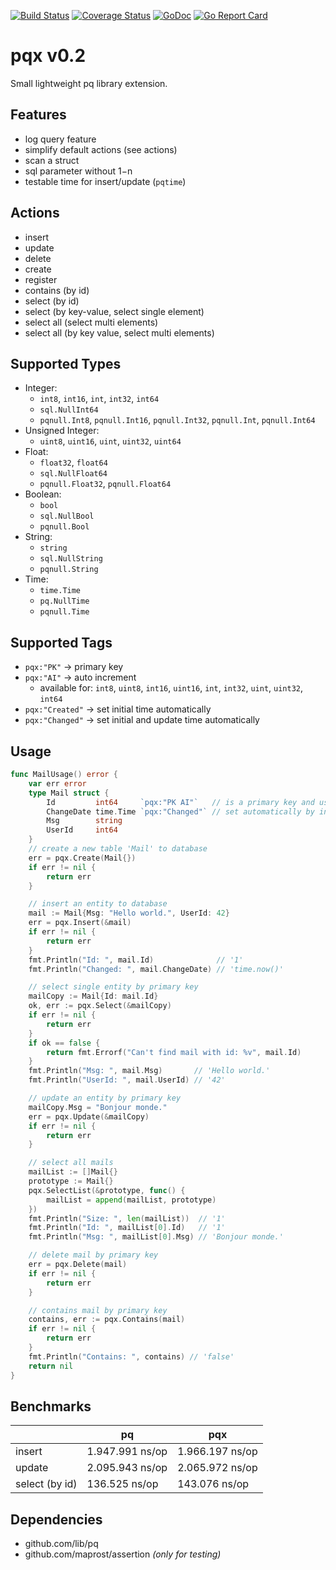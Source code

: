 [![Build Status](https://travis-ci.org/maprost/pqx.svg?branch=master)](https://travis-ci.org/maprost/pqx)
[![Coverage Status](https://coveralls.io/repos/github/maprost/pqutil/badge.svg)](https://coveralls.io/github/maprost/pqutil)
[![GoDoc](https://godoc.org/github.com/mleuth/pqlib?status.svg)](https://godoc.org/github.com/mleuth/pqlib)
[![Go Report Card](https://goreportcard.com/badge/github.com/maprost/pqx)](https://goreportcard.com/report/github.com/maprost/pqx)

# pqx v0.2
Small lightweight pq library extension. 

## Features
- log query feature
- simplify default actions (see actions)
- scan a struct 
- sql parameter without $1-$n
- testable time for insert/update (`pqtime`)

## Actions
- insert
- update
- delete
- create
- register
- contains (by id)
- select (by id)
- select (by key-value, select single element)
- select all (select multi elements)
- select all (by key value, select multi elements)

## Supported Types
- Integer:
  - `int8`, `int16`, `int`, `int32`, `int64`
  - `sql.NullInt64` 
  - `pqnull.Int8`,  `pqnull.Int16`, `pqnull.Int32`, `pqnull.Int`, `pqnull.Int64`
- Unsigned Integer:
  - `uint8`, `uint16`, `uint`, `uint32`, `uint64`
- Float:
  - `float32`, `float64`
  - `sql.NullFloat64`
  - `pqnull.Float32`, `pqnull.Float64`
- Boolean:
  - `bool`
  - `sql.NullBool`
  - `pqnull.Bool`
- String:
  - `string`
  - `sql.NullString`
  - `pqnull.String`
- Time:
  - `time.Time`
  - `pq.NullTime`
  - `pqnull.Time`

## Supported Tags
- `pqx:"PK"` -> primary key
- `pqx:"AI"` -> auto increment
    - available for: `int8`, `uint8`, `int16`, `uint16`, `int`, `int32`, `uint`, `uint32`, `int64`
- `pqx:"Created"` -> set initial time automatically
- `pqx:"Changed"` -> set initial and update time automatically

## Usage
```go
func MailUsage() error {
	var err error
	type Mail struct {
		Id         int64     `pqx:"PK AI"`   // is a primary key and use auto increment
		ChangeDate time.Time `pqx:"Changed"` // set automatically by insert and update
		Msg        string
		UserId     int64
	}
	// create a new table 'Mail' to database
	err = pqx.Create(Mail{})
	if err != nil {
		return err
	}

	// insert an entity to database
	mail := Mail{Msg: "Hello world.", UserId: 42}
	err = pqx.Insert(&mail)
	if err != nil {
		return err
	}
	fmt.Println("Id: ", mail.Id)              // '1'
	fmt.Println("Changed: ", mail.ChangeDate) // 'time.now()'

	// select single entity by primary key
	mailCopy := Mail{Id: mail.Id}
	ok, err := pqx.Select(&mailCopy)
	if err != nil {
		return err
	}
	if ok == false {
		return fmt.Errorf("Can't find mail with id: %v", mail.Id)
	}
	fmt.Println("Msg: ", mail.Msg)       // 'Hello world.'
	fmt.Println("UserId: ", mail.UserId) // '42'

	// update an entity by primary key
	mailCopy.Msg = "Bonjour monde."
	err = pqx.Update(&mailCopy)
	if err != nil {
		return err
	}

	// select all mails
	mailList := []Mail{}
	prototype := Mail{}
	pqx.SelectList(&prototype, func() {
		mailList = append(mailList, prototype)
	})
	fmt.Println("Size: ", len(mailList))  // '1'
	fmt.Println("Id: ", mailList[0].Id)   // '1'
	fmt.Println("Msg: ", mailList[0].Msg) // 'Bonjour monde.'

	// delete mail by primary key
	err = pqx.Delete(mail)
	if err != nil {
		return err
	}

	// contains mail by primary key
	contains, err := pqx.Contains(mail)
	if err != nil {
		return err
	}
	fmt.Println("Contains: ", contains) // 'false'
	return nil
}

```

## Benchmarks
|                 | pq              | pqx             |
|-----------------|-----------------|-----------------|
| insert          | 1.947.991 ns/op | 1.966.197 ns/op |
| update          | 2.095.943 ns/op | 2.065.972 ns/op |
| select (by id)  |   136.525 ns/op |   143.076 ns/op |


## Dependencies
- github.com/lib/pq
- github.com/maprost/assertion *(only for testing)*